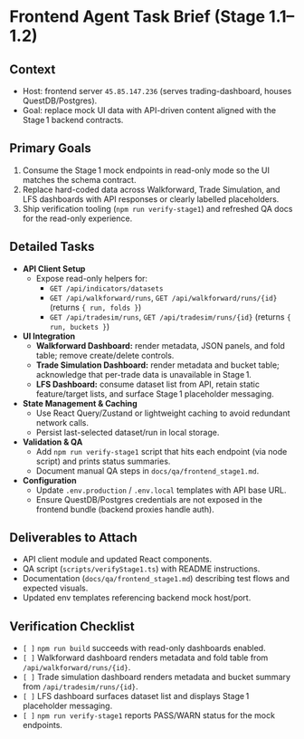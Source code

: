# Frontend Agent Task Brief (Stage 1.1–1.2)

## Context
- Host: frontend server `45.85.147.236` (serves trading-dashboard, houses QuestDB/Postgres).
- Goal: replace mock UI data with API-driven content aligned with the Stage 1 backend contracts.

## Primary Goals
1. Consume the Stage 1 mock endpoints in read-only mode so the UI matches the schema contract.
2. Replace hard-coded data across Walkforward, Trade Simulation, and LFS dashboards with API responses or clearly labelled placeholders.
3. Ship verification tooling (`npm run verify-stage1`) and refreshed QA docs for the read-only experience.

## Detailed Tasks
- **API Client Setup**
  - Expose read-only helpers for:
    - `GET /api/indicators/datasets`
    - `GET /api/walkforward/runs`, `GET /api/walkforward/runs/{id}` (returns `{ run, folds }`)
    - `GET /api/tradesim/runs`, `GET /api/tradesim/runs/{id}` (returns `{ run, buckets }`)
- **UI Integration**
  - **Walkforward Dashboard:** render metadata, JSON panels, and fold table; remove create/delete controls.
  - **Trade Simulation Dashboard:** render metadata and bucket table; acknowledge that per-trade data is unavailable in Stage 1.
  - **LFS Dashboard:** consume dataset list from API, retain static feature/target lists, and surface Stage 1 placeholder messaging.
- **State Management & Caching**
  - Use React Query/Zustand or lightweight caching to avoid redundant network calls.
  - Persist last-selected dataset/run in local storage.
- **Validation & QA**
  - Add `npm run verify-stage1` script that hits each endpoint (via node script) and prints status summaries.
  - Document manual QA steps in `docs/qa/frontend_stage1.md`.
- **Configuration**
  - Update `.env.production` / `.env.local` templates with API base URL.
  - Ensure QuestDB/Postgres credentials are not exposed in the frontend bundle (backend proxies handle auth).

## Deliverables to Attach
- API client module and updated React components.
- QA script (`scripts/verifyStage1.ts`) with README instructions.
- Documentation (`docs/qa/frontend_stage1.md`) describing test flows and expected visuals.
- Updated env templates referencing backend mock host/port.

## Verification Checklist
- `[ ]` `npm run build` succeeds with read-only dashboards enabled.
- `[ ]` Walkforward dashboard renders metadata and fold table from `/api/walkforward/runs/{id}`.
- `[ ]` Trade simulation dashboard renders metadata and bucket summary from `/api/tradesim/runs/{id}`.
- `[ ]` LFS dashboard surfaces dataset list and displays Stage 1 placeholder messaging.
- `[ ]` `npm run verify-stage1` reports PASS/WARN status for the mock endpoints.
